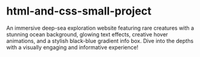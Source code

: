 # html-and-css-small-project
An immersive deep-sea exploration website featuring rare creatures with a stunning ocean background, glowing text effects, creative hover animations, and a stylish black-blue gradient info box. Dive into the depths with a visually engaging and informative experience! 
